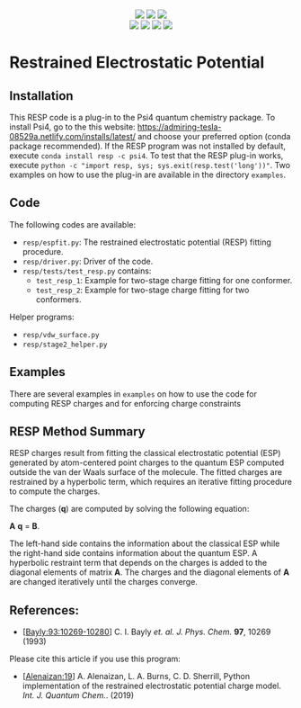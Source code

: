 <p align="center">
<br>
<a href="https://travis-ci.org/cdsgroup/resp"><img src="https://travis-ci.org/cdsgroup/resp.svg?branch=master"></a>
<a href="https://codecov.io/gh/cdsgroup/resp"> <img src="https://codecov.io/gh/cdsgroup/resp/branch/master/graph/badge.svg" /></a>
<a href="https://opensource.org/licenses/BSD-3-Clause"><img src="https://img.shields.io/badge/License-BSD%203--Clause-blue.svg" /></a>
<br>
<a href="#"> <img src="https://img.shields.io/github/release/cdsgroup/resp.svg" /></a>
<a href="#"> <img src="https://img.shields.io/github/commits-since/cdsgroup/resp/latest.svg" /></a>
<a href="#"> <img src="https://img.shields.io/github/release-date/cdsgroup/resp.svg" /></a>
<a href="#"> <img src="https://img.shields.io/github/commit-activity/y/cdsgroup/resp.svg" /></a>
<br>
</p>

Restrained Electrostatic Potential
==================================

## Installation
This RESP code is a plug-in to the Psi4 quantum chemistry package.
To install Psi4, go to the this website: https://admiring-tesla-08529a.netlify.com/installs/latest/ and
choose your preferred option (conda package recommended). If the RESP program was not installed by
default, execute `conda install resp -c psi4`. To test that the RESP plug-in works,
execute `python -c "import resp, sys; sys.exit(resp.test('long'))"`.
Two examples on how to use the plug-in are available in the directory `examples`.

## Code
The following codes are available:
- `resp/espfit.py`: The restrained electrostatic potential (RESP) fitting procedure.
- `resp/driver.py`: Driver of the code.
- `resp/tests/test_resp.py` contains:
   - `test_resp_1`: Example for two-stage charge fitting for one conformer.
   - `test_resp_2`: Example for two-stage charge fitting for two conformers.

Helper programs:
- `resp/vdw_surface.py`
- `resp/stage2_helper.py`

## Examples
There are several examples in `examples` on how to use the code for computing
RESP charges and for enforcing charge constraints

## RESP Method Summary
RESP charges result from fitting the classical electrostatic potential (ESP)
generated by atom-centered point charges to the quantum ESP computed outside
the van der Waals surface of the molecule. The fitted charges are restrained
by a hyperbolic term, which requires an iterative fitting procedure to compute
the charges.

The charges (**q**) are computed by solving the following equation:

**A** **q** = **B**.

The left-hand side contains the information about the classical ESP while the
right-hand side contains information about the quantum ESP.
A hyperbolic restraint term that depends on the charges is added to the diagonal
elements of matrix **A**. The charges and the diagonal elements of **A** are
changed iteratively until the charges converge.

## References:
- [[Bayly:93:10269-10280](https://pubs.acs.org/doi/abs/10.1021/j100142a004)] C. I. Bayly *et. al.* *J. Phys. Chem.* **97**, 10269 (1993)

Please cite this article if you use this program:
- [[Alenaizan:19](https://doi.org/10.1002/qua.26035)] A. Alenaizan, L. A. Burns, C. D. Sherrill, Python implementation of the restrained electrostatic potential charge model. *Int. J. Quantum Chem.*. (2019)
